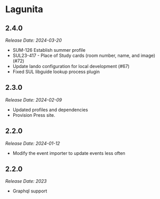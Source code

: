 # Lagunita

2.4.0
--------------------------------------------------------------------------------
_Release Date: 2024-03-20_

- SUM-126 Establish summer profile
- SUL23-417 - Place of Study cards (room number, name, and image) (#72)
- Update lando configuration for local development (#67)
- Fixed SUL libguide lookup process plugin


2.3.0
--------------------------------------------------------------------------------
_Release Date: 2024-02-09_

- Updated profiles and dependencies
- Provision Press site.

2.2.0
--------------------------------------------------------------------------------
_Release Date: 2024-01-12_

- Modify the event importer to update events less often

2.2.0
--------------------------------------------------------------------------------
_Release Date: 2023_
 
- Graphql support
